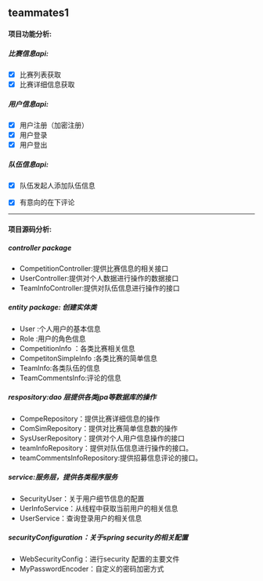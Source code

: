 ## teammates1







#### 项目功能分析:
#####  比赛信息api:
- [x] 比赛列表获取
- [x] 比赛详细信息获取
##### 用户信息api:
- [x] 用户注册（加密注册）
- [x] 用户登录
- [x]  用户登出
 
##### 队伍信息api:  
- [x]  队伍发起人添加队伍信息
- [x]  有意向的在下评论





---


#### 项目源码分析:  







##### controller package
* CompetitionController:提供比赛信息的相关接口
* UserController:提供对个人数据进行操作的数据接口
* TeamInfoController:提供对队伍信息进行操作的接口



##### entity package: 创建实体类
* User  :个人用户的基本信息
* Role  :用户的角色信息
* CompetitionInfo ：各类比赛相关信息
* CompetitonSimpleInfo :各类比赛的简单信息
* TeamInfo:各类队伍的信息
* TeamCommentsInfo:评论的信息

##### respository:dao 层提供各类jpa等数据库的操作
*  CompeRepository：提供比赛详细信息的操作
*  ComSimRepository：提供对比赛简单信息数的操作
*  SysUserRepository：提供对个人用户信息操作的接口
*  teamInfoRepository：提供对队伍信息进行操作的接口。
*  teamCommentsInfoRepository:提供招募信息评论的接口。
##### service:服务层，提供各类程序服务
* SecurityUser：关于用户细节信息的配置
* UerInfoService：从线程中获取当前用户的相关信息
* UserService：查询登录用户的相关信息
##### securityConfiguration：关于spring security的相关配置
* WebSecurityConfig：进行security 配置的主要文件
* MyPasswordEncoder：自定义的密码加密方式
